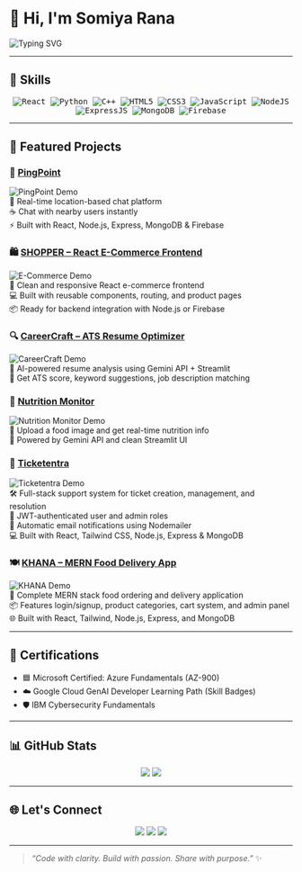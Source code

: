 # 👋 Hi, I'm Somiya Rana

![Typing SVG](https://readme-typing-svg.demolab.com?font=Fira+Code&size=24&duration=3000&pause=500&color=00F&background=fff0&width=500&lines=Building+PingPoint...;Real-time+Chat+Platform+⚡;Full-Stack+Developer+🚀)

---

## 🧠 Skills

<p align="center">
  <kbd>
    <img src="https://img.shields.io/badge/React-61DAFB?style=for-the-badge&logo=react&logoColor=white" title="React"/>
  </kbd>
  <kbd>
    <img src="https://img.shields.io/badge/Python-3776AB?style=for-the-badge&logo=python&logoColor=white" title="Python"/>
  </kbd>
  <kbd>
    <img src="https://img.shields.io/badge/C++-00599C?style=for-the-badge&logo=c%2B%2B&logoColor=white" title="C++"/>
  </kbd>
  <kbd>
    <img src="https://img.shields.io/badge/HTML5-E34F26?style=for-the-badge&logo=html5&logoColor=white" title="HTML5"/>
  </kbd>
  <kbd>
    <img src="https://img.shields.io/badge/CSS3-1572B6?style=for-the-badge&logo=css3&logoColor=white" title="CSS3"/>
  </kbd>
  <kbd>
    <img src="https://img.shields.io/badge/JavaScript-F7DF1E?style=for-the-badge&logo=javascript&logoColor=black" title="JavaScript"/>
  </kbd>
  <kbd>
    <img src="https://img.shields.io/badge/Node.js-339933?style=for-the-badge&logo=node.js&logoColor=white" title="NodeJS"/>
  </kbd>
  <kbd>
    <img src="https://img.shields.io/badge/Express-000000?style=for-the-badge&logo=express&logoColor=white" title="ExpressJS"/>
  </kbd>
  <kbd>
    <img src="https://img.shields.io/badge/MongoDB-47A248?style=for-the-badge&logo=mongodb&logoColor=white" title="MongoDB"/>
  </kbd>
  <kbd>
    <img src="https://img.shields.io/badge/Firebase-FFCA28?style=for-the-badge&logo=firebase&logoColor=black" title="Firebase"/>
  </kbd>
</p>

---

## 💼 Featured Projects

### 💬 [PingPoint](https://github.com/SomiyaRana/PingPoint)  
![PingPoint Demo](https://media.giphy.com/media/l41lFw057lAJQMwg0/giphy.gif)  
💬 Real-time location-based chat platform  
☕ Chat with nearby users instantly  
⚡ Built with React, Node.js, Express, MongoDB & Firebase

### 🛍️ [SHOPPER – React E-Commerce Frontend](https://github.com/SomiyaRana/SHOPPER)  
![E-Commerce Demo](https://media.giphy.com/media/xUOxfjsW4axH2fN3di/giphy.gif)  
🛒 Clean and responsive React e-commerce frontend  
💻 Built with reusable components, routing, and product pages  
📦 Ready for backend integration with Node.js or Firebase  

### 🔍 [CareerCraft – ATS Resume Optimizer](https://github.com/SomiyaRana/CareerCraft)  
![CareerCraft Demo](https://media.giphy.com/media/l41lUCGYm6uVgRVvS/giphy.gif)  
🎯 AI-powered resume analysis using Gemini API + Streamlit  
🧠 Get ATS score, keyword suggestions, job description matching  

### 🥗 [Nutrition Monitor](https://github.com/SomiyaRana/NutritionMonitor)  
![Nutrition Monitor Demo](https://media.giphy.com/media/xT9IgIc0lryrxvqVGM/giphy.gif)  
🍲 Upload a food image and get real-time nutrition info  
🤖 Powered by Gemini API and clean Streamlit UI  

### 🎫 [Ticketentra](https://github.com/SomiyaRana/Ticketentra)  
![Ticketentra Demo](https://media.giphy.com/media/3o7TKP4hN5Z3ZczQi0/giphy.gif)  
🛠️ Full-stack support system for ticket creation, management, and resolution  
🔐 JWT-authenticated user and admin roles  
📧 Automatic email notifications using Nodemailer  
💻 Built with React, Tailwind CSS, Node.js, Express & MongoDB  

### 🍽️ [KHANA – MERN Food Delivery App](https://github.com/SomiyaRana/KHANA)  
![KHANA Demo](https://media.giphy.com/media/xT0xeJpnrWC4XWblEk/giphy.gif)  
🍛 Complete MERN stack food ordering and delivery application  
📦 Features login/signup, product categories, cart system, and admin panel  
🌐 Built with React, Tailwind, Node.js, Express, and MongoDB  

---

## 📄 Certifications

- 🟦 Microsoft Certified: Azure Fundamentals (AZ-900)  
- ☁️ Google Cloud GenAI Developer Learning Path (Skill Badges)  
- 🛡️ IBM Cybersecurity Fundamentals  

---

## 📊 GitHub Stats

<p align="center">
  <img src="https://github-readme-stats.vercel.app/api/top-langs/?username=SomiyaRana&layout=compact&theme=tokyonight&hide_border=true"/>
  <img src="https://github-readme-streak-stats.herokuapp.com/?user=SomiyaRana&theme=tokyonight"/>
</p>

---

## 🌐 Let's Connect

<p align="center">
  <a href="mailto:somyarana819@gmail.com"><img src="https://img.shields.io/badge/-Email-D14836?style=flat&logo=gmail&logoColor=white"/></a>
  <a href="https://www.linkedin.com/in/somiya-rana-b35152255"><img src="https://img.shields.io/badge/-LinkedIn-0077B5?style=flat&logo=linkedin&logoColor=white"/></a>
  <a href="https://github.com/SomiyaRana"><img src="https://img.shields.io/badge/-GitHub-181717?style=flat&logo=github&logoColor=white"/></a>
</p>

---

> _“Code with clarity. Build with passion. Share with purpose.”_ ✨
